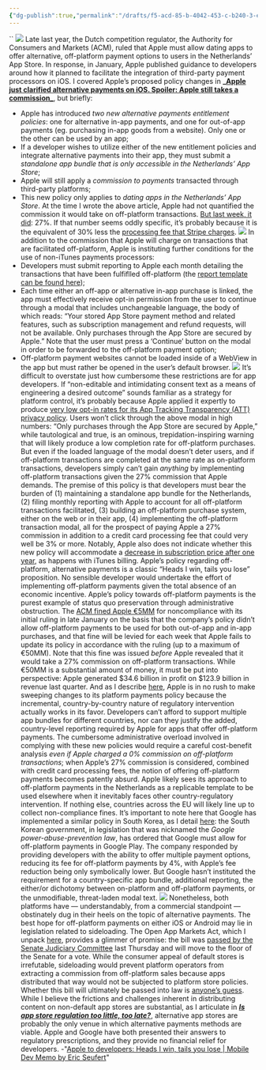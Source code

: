 ```yaml
---
{"dg-publish":true,"permalink":"/drafts/f5-acd-85-b-4042-453-c-b240-3-e9733-abd-725/","dgHomeLink":true,"dgPassFrontmatter":false}
---
```


``
![](https://mobiledevmemo.com/wp-content/uploads/2022/02/MobileDevMemo_Heads_I_Win_Tails_You_Lose-1024x683.jpg)
Late last year, the Dutch competition regulator, the Authority for Consumers and Markets (ACM), ruled that Apple must allow dating apps to offer alternative, off-platform payment options to users in the Netherlands’ App Store. In response, in January, Apple published guidance to developers around how it planned to facilitate the integration of third-party payment processors on iOS. I covered Apple’s proposed policy changes in **_[Apple just clarified alternative payments on iOS. Spoiler: Apple still takes a commission_](https://mobiledevmemo.com/apple-just-clarified-alternative-payments-on-ios-spoiler-apple-still-takes-a-commission/)**, but briefly:
  * Apple has introduced _two new alternative payments entitlement policies_: one for alternative in-app payments, and one for out-of-app payments (eg. purchasing in-app goods from a website). Only one or the other can be used by an app;
  * If a developer wishes to utilize either of the new entitlement policies and integrate alternative payments into their app, they must submit a _standalone app bundle that is only accessible in the Netherlands’ App Store_;
  * Apple will still apply a _commission to payments_ transacted through third-party platforms;
  * This new policy only applies to _dating apps in the Netherlands’ App Store_.
At the time I wrote the above article, Apple had not quantified the commission it would take on off-platform transactions. [But last week, it did](https://developer.apple.com/support/storekit-external-entitlement/): 27%. If that number seems oddly specific, it’s probably because it is the equivalent of 30% less the [processing fee that Stripe charges](https://stripe.com/pricing). 
![](https://mobiledevmemo.com/wp-content/uploads/2022/02/Screen-Shot-2022-02-04-at-2.22.55-PM-1024x700.png)
In addition to the commission that Apple will charge on transactions that are facilitated off-platform, Apple is instituting further conditions for the use of non-iTunes payments processors:
  * Developers must submit reporting to Apple each month detailing the transactions that have been fulfiflled off-platform (the [report template can be found here](https://developer.apple.com/support/downloads/storekit-external-reports.zip));
  * Each time either an off-app or alternative in-app purchase is linked, the app must effectively receive opt-in permission from the user to continue through a modal that includes unchangeable language, the body of which reads: “Your stored App Store payment method and related features, such as subscription management and refund requests, will not be available. Only purchases through the App Store are secured by Apple.” Note that the user must press a ‘Continue’ button on the modal in order to be forwarded to the off-platform payment option;
  * Off-platform payment websites cannot be loaded inside of a WebView in the app but must rather be opened in the user’s default browser.
![](https://mobiledevmemo.com/wp-content/uploads/2022/02/Screen-Shot-2022-02-04-at-2.33.00-PM-1024x897.png)
It’s difficult to overstate just how cumbersome these restrictions are for app developers. If “non-editable and intimidating consent text as a means of engineering a desired outcome” sounds familiar as a strategy for platform control, it’s probably because Apple applied it expertly to produce [very low opt-in rates for its App Tracking Transparency (ATT) privacy policy](https://mobiledevmemo.com/att-advantages-apples-ad-network-heres-how-to-fix-that/). Users won’t click through the above modal in high numbers: “Only purchases through the App Store are secured by Apple,” while tautological and true, is an ominous, trepidation-inspiring warning that will likely produce a low completion rate for off-platform purchases.
But even if the loaded language of the modal doesn’t deter users, and if off-platform transactions are completed at the same rate as on-platform transactions, developers simply can’t gain _anything_ by implementing off-platform transactions given the 27% commission that Apple demands. The premise of this policy is that developers must bear the burden of (1) maintaining a standalone app bundle for the Netherlands, (2) filing monthly reporting with Apple to account for all off-platform transactions facilitated, (3) building an off-platform purchase system, either on the web or in their app, (4) implementing the off-platform transaction modal, all for the prospect of paying Apple a 27% commission in addition to a credit card processing fee that could very well be 3% or more. Notably, Apple also does not indicate whether this new policy will accommodate a [decrease in subscription price after one year](https://twitter.com/joshburns_sf/status/1489732465535033346?s=21), as happens with iTunes billing.
Apple’s policy regarding off-platform, alternative payments is a classic “Heads I win, tails you lose” proposition. No sensible developer would undertake the effort of implementing off-platform payments given the total absence of an economic incentive. Apple’s policy towards off-platform payments is the purest example of status quo preservation through administrative obstruction.
The [ACM fined Apple €5MM](https://www.acm.nl/en/publications/apple-fails-satisfy-requirements-set-acm) for noncompliance with its initial ruling in late January on the basis that the company’s policy didn’t allow off-platform payments to be used for both out-of-app and in-app purchases, and that fine will be levied for each week that Apple fails to update its policy in accordance with the ruling (up to a maximum of €50MM). Note that this fine was issued _before_ Apple revealed that it would take a 27% commission on off-platform transactions. While €50MM is a substantial amount of money, it must be put into perspective: Apple generated $34.6 billion in profit on $123.9 billion in revenue last quarter.
And as I describe [here](https://mobiledevmemo.com/apple-just-clarified-alternative-payments-on-ios-spoiler-apple-still-takes-a-commission/), Apple is in no rush to make sweeping changes to its platform payments policy because the incremental, country-by-country nature of regulatory intervention actually works in its favor. Developers can’t afford to support multiple app bundles for different countries, nor can they justify the added, country-level reporting required by Apple for apps that offer off-platform payments. The cumbersome administrative overload involved in complying with these new policies would require a careful cost-benefit analysis _even if Apple charged a 0% commission on off-platform transactions_; when Apple’s 27% commission is considered, combined with credit card processing fees, the notion of offering off-platform payments becomes patently absurd. Apple likely sees its approach to off-platform payments in the Netherlands as a replicable template to be used elsewhere when it inevitably faces other country-regulatory intervention. If nothing else, countries across the EU will likely line up to collect non-compliance fines.
It’s important to note here that Google has implemented a similar policy in South Korea, as I detail [here](https://mobiledevmemo.com/apple-just-clarified-alternative-payments-on-ios-spoiler-apple-still-takes-a-commission/): the South Korean government, in legislation that was nicknamed the _Google power-abuse-prevention law_, has ordered that Google must allow for off-platform payments in Google Play. The company responded by providing developers with the ability to offer multiple payment options, reducing its fee for off-platform payments by 4%, with Apple’s fee reduction being only symbolically lower. But Google hasn’t instituted the requirement for a country-specific app bundle, additional reporting, the either/or dichotomy between on-platform and off-platform payments, or the unmodifiable, threat-laden modal text.
![](https://mobiledevmemo.com/wp-content/uploads/2022/02/Untitled-750x1024.png)
Nonetheless, both platforms have — understandably, from a commercial standpoint — obstinately dug in their heels on the topic of alternative payments. 
The best hope for off-platform payments on either iOS or Android may lie in legislation related to sideloading. The Open App Markets Act, which I unpack [here](https://mobiledevmemo.com/is-app-store-regulation-too-little-too-late/), provides a glimmer of promise: the bill was [passed by the Senate Judiciary Committee](https://9to5mac.com/2022/02/03/app-store-open-markets-act-senate-advance/) last Thursday and will move to the floor of the Senate for a vote. While the consumer appeal of default stores is irrefutable, sideloading would prevent platform operators from extracting a commission from off-platform sales because apps distributed that way would not be subjected to platform store policies. Whether this bill will ultimately be passed into law is [anyone’s guess](https://www.bloomberg.com/news/newsletters/2022-02-06/will-apple-have-to-allow-outside-alternative-app-stores-and-sideloading-kzbdncxh).
While I believe the frictions and challenges inherent in distributing content on non-default app stores are substantial, as I articulate in **_[Is app store regulation too little, too late?](https://mobiledevmemo.com/is-app-store-regulation-too-little-too-late/)_**, alternative app stores are probably the only venue in which alternative payments methods are viable. Apple and Google have both presented their answers to regulatory prescriptions, and they provide no financial relief for developers.
-"[Apple to developers: Heads I win, tails you lose | Mobile Dev Memo by Eric Seufert](https://mobiledevmemo.com/apple-to-developers-heads-i-win-tails-you-lose/)"